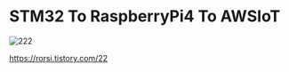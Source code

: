 # STM32 To RaspberryPi4 To AWSIoT

![222](https://user-images.githubusercontent.com/56014938/151663807-b527c402-9421-4b16-b8bc-5c6f73a0fd2c.png)

https://rorsi.tistory.com/22

